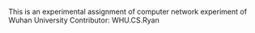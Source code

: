 This is an experimental assignment of computer network experiment of Wuhan University
Contributor: WHU.CS.Ryan 